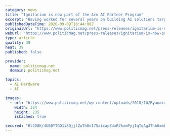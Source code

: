```yaml
---
category: news
title: "Ignitarium is now part of the Arm AI Partner Program"
excerpt: "Having worked for several years on building AI solutions targeting GPU, FPGA and other accelerators, we have developed a deep understanding of complex neural network architectures. Over the past year,"
publishedDateTime: 2020-09-09T16:44:00Z
originalUrl: "https://www.politicmag.net/press-releases/ignitarium-is-now-part-of-the-arm-ai-partner-program-9451-2020/"
webUrl: "https://www.politicmag.net/press-releases/ignitarium-is-now-part-of-the-arm-ai-partner-program-9451-2020/"
type: article
quality: 39
heat: 39
published: false

provider:
  name: politicmag.net
  domain: politicmag.net

topics:
  - AI Hardware
  - AI

images:
  - url: "https://www.politicmag.net/wp-content/uploads/2018/10/Ryanair-racist-passenger-referred-to-police-Reports-324x235.jpg"
    width: 324
    height: 235
    isCached: true

secured: "Hl2D8K/4UB0YTGO1i8QjjlZwTh8nI75aicapZ4xR7kxmPyjIqTqAgJThb0xmE2iRhFb7ol8Zqc843znau/Xn1DlyNyk65uUuN4A/CNe5T+unhDF6Qk/Hj9IOEP5OigP6DDDbLr/PMS7/W8Aow478KXORYqq/mFXQUrjuL4odomGnJ9L+YKWUNruLMl+NcoJHVJaJ1L4S41XFi2/bJFUPaxBLcqq+y0n6EobkBXurSqqvduLxhK4TviVT7LNBTB2McPc1Mo/ztTg+dbrwDhkJVtlrgbz/qQ4Jh518h/CA1DJwpK85DnOwaYN4OmZNFMV7x1TIkimgZcUkeYNyMjT4kveIEoliowEyARXFRqW0uqc=;hA9+Ir9bg4Cb0a3kfe7JQA=="
---
```


